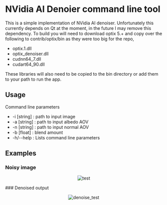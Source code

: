# NVidia AI Denoier command line tool

This is a simple implementation of NVidia AI denoiser. Unfortunately this currently depends on Qt at the moment, in the future I may remove this dependency. To build you will need to download optix 5.+ and copy over the following to contrib/optix/bin as they were too big for the repo,
* optix.1.dll
* optix_denoiser.dll
* cudnn64_7.dll
* cudart64_90.dll

These libraries will also need to be copied to the bin directory or add them to your path to run the app.
## Usage
Command line parameters
* -i [string] : path to input image
* -a [string] : path to input albedo AOV
* -n [string] : path to input normal AOV
* -b [float] : blend amount
* -h/--help : Lists command line parameters

## Examples
### Noisy image
<p align="center">
  <img src="https://github.com/DeclanRussell/NvidiaAIDenoiser/blob/master/images/test.png" alt="test"/>
</p>
### Denoised output
<p align="center">
  <img src="https://github.com/DeclanRussell/NvidiaAIDenoiser/blob/master/images/denoised_test.png" alt="denoise_test"/>
</p>
